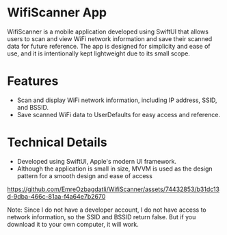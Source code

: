 # WifiScanner App
WifiScanner is a mobile application developed using SwiftUI that allows users to scan and view WiFi network information and save their scanned data for future reference. The app is designed for simplicity and ease of use, and it is intentionally kept lightweight due to its small scope.

# Features
- Scan and display WiFi network information, including IP address, SSID, and BSSID.
- Save scanned WiFi data to UserDefaults for easy access and reference.

# Technical Details
- Developed using SwiftUI, Apple's modern UI framework.
- Although the application is small in size, MVVM is used as the design pattern for a smooth design and ease of access






https://github.com/EmreOzbagdatli/WifiScanner/assets/74432853/b31dc13d-9dba-466c-81aa-f4a64e7b2670


 



Note: Since I do not have a developer account, I do not have access to network information, so the SSID and BSSID return false. But if you download it to your own computer, it will work.
